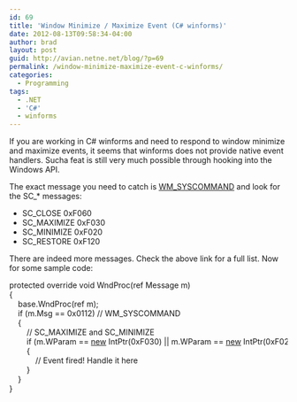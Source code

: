 ```yaml
---
id: 69
title: 'Window Minimize / Maximize Event (C# winforms)'
date: 2012-08-13T09:58:34-04:00
author: brad
layout: post
guid: http://avian.netne.net/blog/?p=69
permalink: /window-minimize-maximize-event-c-winforms/
categories:
  - Programming
tags:
  - .NET
  - 'C#'
  - winforms
---
```

If you are working in C# winforms and need to respond to window minimize and maximize events, it seems that winforms does not provide native event handlers. Sucha feat is still very much possible through hooking into the Windows API.

<!--more-->

The exact message you need to catch is [WM_SYSCOMMAND](http://msdn.microsoft.com/en-us/library/windows/desktop/ms646360(v=vs.85).aspx) and look for the SC_* messages:

  * SC_CLOSE 0xF060
  * SC_MAXIMIZE 0xF030
  * SC_MINIMIZE 0xF020
  * SC_RESTORE 0xF120

There are indeed more messages. Check the above link for a full list. Now for some sample code:

<div class="codecolorer-container csharp default" style="overflow:auto;white-space:nowrap;">
  <div class="csharp codecolorer">
    <span class="kw1">protected</span> <span class="kw1">override</span> <span class="kw4">void</span> WndProc<span class="br0">&#40;</span><span class="kw1">ref</span> Message m<span class="br0">&#41;</span><br /> <span class="br0">&#123;</span><br /> &nbsp; &nbsp; <span class="kw1">base</span><span class="sy0">.</span><span class="me1">WndProc</span><span class="br0">&#40;</span><span class="kw1">ref</span> m<span class="br0">&#41;</span><span class="sy0">;</span><br /> &nbsp; &nbsp; <span class="kw1">if</span> <span class="br0">&#40;</span>m<span class="sy0">.</span><span class="me1">Msg</span> <span class="sy0">==</span> 0x0112<span class="br0">&#41;</span> <span class="co1">// WM_SYSCOMMAND</span><br /> &nbsp; &nbsp; <span class="br0">&#123;</span><br /> &nbsp; &nbsp; &nbsp; &nbsp; <span class="co1">// SC_MAXIMIZE and SC_MINIMIZE</span><br /> &nbsp; &nbsp; &nbsp; &nbsp; <span class="kw1">if</span> <span class="br0">&#40;</span>m<span class="sy0">.</span><span class="me1">WParam</span> <span class="sy0">==</span> <a href="http://www.google.com/search?q=new+msdn.microsoft.com"><span class="kw3">new</span></a> IntPtr<span class="br0">&#40;</span>0xF030<span class="br0">&#41;</span> <span class="sy0">||</span> m<span class="sy0">.</span><span class="me1">WParam</span> <span class="sy0">==</span> <a href="http://www.google.com/search?q=new+msdn.microsoft.com"><span class="kw3">new</span></a> IntPtr<span class="br0">&#40;</span>0xF020<span class="br0">&#41;</span><span class="br0">&#41;</span><br /> &nbsp; &nbsp; &nbsp; &nbsp; <span class="br0">&#123;</span><br /> &nbsp; &nbsp; &nbsp; &nbsp; &nbsp; &nbsp; <span class="co1">// Event fired! Handle it here</span><br /> &nbsp; &nbsp; &nbsp; &nbsp; <span class="br0">&#125;</span><br /> &nbsp; &nbsp; <span class="br0">&#125;</span><br /> <span class="br0">&#125;</span>
  </div>
</div>